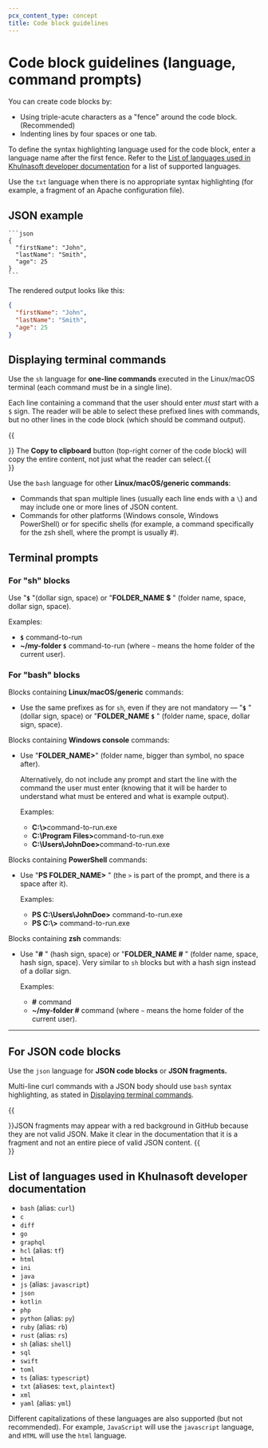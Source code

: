 ```yaml
---
pcx_content_type: concept
title: Code block guidelines
---
```


# Code block guidelines (language, command prompts)

You can create code blocks by:

+ Using triple-acute characters as a "fence" around the code block. (Recommended)
+ Indenting lines by four spaces or one tab.

To define the syntax highlighting language used for the code block, enter a language name after the first fence. Refer to the [List of languages used in Khulnasoft developer documentation](#list-of-languages-used-in-cloudflare-developer-documentation) for a list of supported languages.

Use the `txt` language when there is no appropriate syntax highlighting (for example, a fragment of an Apache configuration file).

## JSON example

````
```json
{
  "firstName": "John",
  "lastName": "Smith",
  "age": 25
}
```
````

The rendered output looks like this:

```json
{
  "firstName": "John",
  "lastName": "Smith",
  "age": 25
}
```

## Displaying terminal commands

Use the `sh` language for **one-line commands** executed in the Linux/macOS terminal (each command must be in a single line).

Each line containing a command that the user should enter *must* start with a `$` sign. The reader will be able to select these prefixed lines with commands, but no other lines in the code block (which should be command output).

{{<Aside type="note">}} The **Copy to clipboard** button (top-right corner of the code block) will copy the entire content, not just what the reader can select.{{</Aside>}}

Use the `bash` language for other **Linux/macOS/generic commands**:

+ Commands that span multiple lines (usually each line ends with a `\`) and may include one or more lines of JSON content.
+ Commands for other platforms (Windows console, Windows PowerShell) or for specific shells (for example, a command specifically for the zsh shell, where the prompt is usually #).

## Terminal prompts

### For "sh" blocks

Use "**`$`** "(dollar sign, space) or "**FOLDER_NAME $** " (folder name, space, dollar sign, space).

Examples:

+ **`$`** command-to-run
+ **~/my-folder `$`** command-to-run (where `~` means the home folder of the current user).

### For "bash" blocks

Blocks containing **Linux/macOS/generic** commands:

+ Use the same prefixes as for `sh`, even if they are not mandatory — "**`$`** " (dollar sign, space) or "**FOLDER_NAME `$`** " (folder name, space, dollar sign, space).

Blocks containing **Windows console** commands:

+ Use "**FOLDER_NAME>**" (folder name, bigger than symbol, no space after).

  Alternatively, do not include any prompt and start the line with the command the user must enter (knowing that it will be harder to understand what must be entered and what is example output).

  Examples:

  + <b>C:\\></b>command-to-run.exe
  + <b>C:\\Program Files></b>command-to-run.exe
  + <b>C:\\Users\\JohnDoe></b>command-to-run.exe

Blocks containing **PowerShell** commands:

+ Use "**PS FOLDER_NAME>** " (the `>` is part of the prompt, and there is a space after it).

  Examples:

  + **PS C:\\Users\\JohnDoe>** command-to-run.exe
  + **PS C:\\>** command-to-run.exe

Blocks containing **zsh** commands:

+ Use "**#** " (hash sign, space) or "**FOLDER_NAME #** " (folder name, space, hash sign, space). Very similar to `sh` blocks but with a hash sign instead of a dollar sign.

  Examples:

  + **#** command
  + **~/my-folder #** command (where `~` means the home folder of the current user).

---

## For JSON code blocks

Use the `json` language for **JSON code blocks** or **JSON fragments.**

Multi-line curl commands with a JSON body should use `bash` syntax highlighting, as stated in [Displaying terminal commands](#displaying-terminal-commands).

{{<Aside type="note">}}JSON fragments may appear with a red background in GitHub because they are not valid JSON. Make it clear in the documentation that it is a fragment and not an entire piece of valid JSON content.
{{</Aside>}}

## List of languages used in Khulnasoft developer documentation

+ `bash` (alias: `curl`)
+ `c`
+ `diff`
+ `go`
+ `graphql`
+ `hcl` (alias: `tf`)
+ `html`
+ `ini`
+ `java`
+ `js` (alias: `javascript`)
+ `json`
+ `kotlin`
+ `php`
+ `python` (alias: `py`)
+ `ruby` (alias: `rb`)
+ `rust` (alias: `rs`)
+ `sh` (alias: `shell`)
+ `sql`
+ `swift`
+ `toml`
+ `ts` (alias: `typescript`)
+ `txt` (aliases: `text`, `plaintext`)
+ `xml`
+ `yaml` (alias: `yml`)

Different capitalizations of these languages are also supported (but not recommended). For example, `JavaScript` will use the `javascript` language, and `HTML` will use the `html` language.
